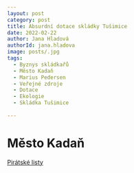 ```yaml
---
layout: post
category: post
title: Absurdní dotace skládky Tušimice 
date: 2022-02-22
author: Jana Hladová
authorId: jana.hladova
image: posts/.jpg
tags:
  - Byznys skládkařů
  - Město Kadaň
  - Marius Pedersen
  - Veřejné zdroje
  - Dotace
  - Ekologie
  - Skládka Tušimice
 
---
```


# Město Kadaň 

[Pirátské listy](https://www.piratskelisty.cz/clanek-4143-pirati-kadan-mesto-dotuje-miliony-spinavy-byznys-skladkaru?fbclid=IwAR2KOyrY17kHGRLJZEro0w0Kc5mShPHgkW34KliNQk_YRHGBhXy0nlx1YnM)



